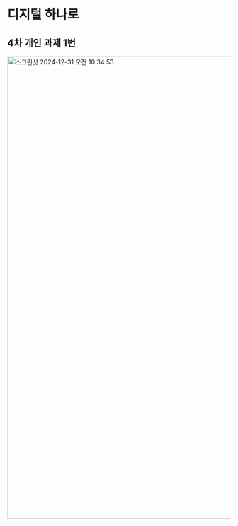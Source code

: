 # 디지털 하나로

## 4차 개인 과제 1번

<img width="1045" alt="스크린샷 2024-12-31 오전 10 34 53" src="https://github.com/user-attachments/assets/6518ee21-fe3c-4ac7-bb39-79e32bb9d21e" />

